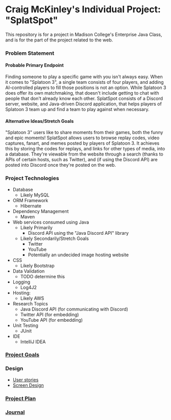 # Craig McKinley's Individual Project: "SplatSpot"

This repository is for a project in Madison College's Enterprise Java Class, and is for the part of the project related to the web.

### Problem Statement

#### Probable Primary Endpoint

Finding someone to play a specific game with you isn't always easy. When it comes to "Splatoon 3", a single team consists of four players, and adding AI-controlled players to fill those positions is not an option. While Splatoon 3 does offer its own matchmaking, that doesn't include getting to chat with people that don't already know each other. SplatSpot consists of a Discord server, website, and Java-driven Discord application, that helps players of Splatoon 3 team up and find a team to play against when necessary.

#### Alternative Ideas/Stretch Goals

"Splatoon 3" users like to share moments from their games, both the funny and epic moments! SplatSpot allows users to browse replay codes, video captures, fanart, and memes posted by players of Splatoon 3. It achieves this by storing the codes for replays, and links for other types of media, into a database. They're viewable from the website through a search (thanks to APIs of certain hosts, such as Twitter), and (if using the Discord API) are posted into Discord once they're posted on the web.

### Project Technologies

- Database
  - Likely MySQL
- ORM Framework
  - Hibernate
- Dependency Management
  - Maven
- Web services consumed using Java
  - Likely Primarily
    - Discord API using the "Java Discord API" library
  - Likely Secondarily/Stretch Goals
    - Twitter
    - YouTube
    - Potentially an undecided image hosting website
- CSS
  - Likely Bootstrap
- Data Validation
  - TODO determine this
- Logging
  - Log4J2
- Hosting:
  - Likely AWS
- Research Topics
  - Java Discord API (for communicating with Discord)
  - Twitter API (for embedding)
  - YouTube API (for embedding)
- Unit Testing
  - JUnit
- IDE
  - IntelliJ IDEA

### [Project Goals](goals.md)

### Design
- [User stories](userStories.md)
- [Screen Design](screen-design.md)

### [Project Plan](planning.md)

### [Journal](journal.md)
